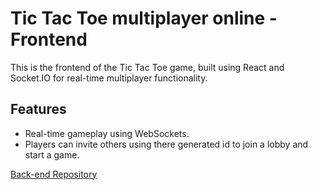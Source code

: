 # Tic Tac Toe multiplayer online - Frontend

This is the frontend  of the Tic Tac Toe game, built using React and Socket.IO for real-time multiplayer functionality.

## Features

- Real-time gameplay using WebSockets.
- Players can invite others using there generated id to join a lobby and start a game.

[Back-end Repository](https://github.com/laktam/tic-tac-toe-express/)
